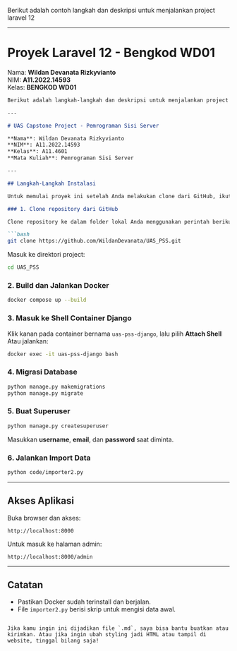 Berikut adalah contoh langkah dan deskripsi untuk menjalankan project laravel 12

---

# Proyek Laravel 12 - Bengkod WD01

Nama: **Wildan Devanata Rizkyvianto**  
NIM: **A11.2022.14593**  
Kelas: **BENGKOD WD01**
````markdown
Berikut adalah langkah-langkah dan deskripsi untuk menjalankan project UAS Capstone Pemrograman Sisi Server

---

# UAS Capstone Project - Pemrograman Sisi Server

**Nama**: Wildan Devanata Rizkyvianto  
**NIM**: A11.2022.14593  
**Kelas**: A11.4601  
**Mata Kuliah**: Pemrograman Sisi Server

---

## Langkah-Langkah Instalasi

Untuk memulai proyek ini setelah Anda melakukan clone dari GitHub, ikuti langkah-langkah berikut:

### 1. Clone repository dari GitHub

Clone repository ke dalam folder lokal Anda menggunakan perintah berikut:

```bash
git clone https://github.com/WildanDevanata/UAS_PSS.git
````

Masuk ke direktori project:

```bash
cd UAS_PSS
```

### 2. Build dan Jalankan Docker

```bash
docker compose up --build
```

### 3. Masuk ke Shell Container Django

Klik kanan pada container bernama `uas-pss-django`, lalu pilih **Attach Shell**
Atau jalankan:

```bash
docker exec -it uas-pss-django bash
```

### 4. Migrasi Database

```bash
python manage.py makemigrations
python manage.py migrate
```

### 5. Buat Superuser

```bash
python manage.py createsuperuser
```

Masukkan **username**, **email**, dan **password** saat diminta.

### 6. Jalankan Import Data

```bash
python code/importer2.py
```

---

## Akses Aplikasi

Buka browser dan akses:

```
http://localhost:8000
```

Untuk masuk ke halaman admin:

```
http://localhost:8000/admin
```

---

## Catatan

* Pastikan Docker sudah terinstall dan berjalan.
* File `importer2.py` berisi skrip untuk mengisi data awal.

```

Jika kamu ingin ini dijadikan file `.md`, saya bisa bantu buatkan atau kirimkan. Atau jika ingin ubah styling jadi HTML atau tampil di website, tinggal bilang saja!
```
